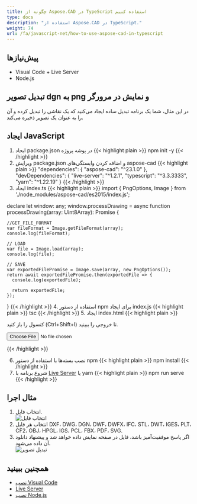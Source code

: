```yaml
---
title: چگونه از Aspose.CAD در TypeScript استفاده کنیم
type: docs
description: "استفاده از Aspose.CAD در TypeScript."
weight: 74
url: /fa/javascript-net/how-to-use-aspose-cad-in-typescript
---
```


## پیش‌نیازها
- Visual Code + Live Server
- Node.js

## تبدیل تصویر dgn به png و نمایش در مرورگر

در این مثال، شما یک برنامه تبدیل ساده ایجاد می‌کنید که یک نقاشی را تبدیل کرده و آن را به عنوان یک تصویر ذخیره می‌کند.

## ایجاد JavaScript

1. ایجاد package.json در پوشه پروژه
{{< highlight plain >}}
npm init -y
{{< /highlight >}}
2. ویرایش package.json و اضافه کردن وابستگی‌های aspose-cad
{{< highlight plain >}}
"dependencies": {
    "aspose-cad": "^23.1.0"
  },
 "devDependencies": {
    "live-server": "^1.2.1",
    "typescript": "^3.3.3333",
    "yarn": "^1.22.19"
  }
{{< /highlight >}}
3. ایجاد index.ts
{{< highlight plain >}}
import { PngOptions, Image } from './node_modules/aspose-cad/es2015/index.js';

declare let window: any;
window.processDrawing = async function processDrawing(array: Uint8Array): Promise<any> {

    //GET_FILE_FORMAT
    var fileFormat = Image.getFileFormat(array);
    console.log(fileFormat);
    
    // LOAD
    var file = Image.load(array);
    console.log(file);
    
    // SAVE
    var exportedFilePromise = Image.save(array, new PngOptions());
    return await exportedFilePromise.then(exportedFile => {
      console.log(exportedFile);
      
      return exportedFile;
    });
}
{{< /highlight >}}
4. استفاده از دستور npm برای ایجاد index.js
{{< highlight plain >}}
tsc
{{< /highlight >}}
5. ایجاد index.html
{{< highlight plain >}}
<!DOCTYPE html>
کنسول را باز کنید (Ctrl+Shift+I) تا خروجی را ببینید.

<script src="./node_modules/aspose-cad/dotnet.js"></script>
<script type="module" src="./node_modules/aspose-cad/es2015/index-js.js"></script>

<body>
	<input id="file" type="file">
	<img id="image" />
</body>

<script>
window.onload = async function () {
	document.querySelector('input').addEventListener('change', function() {
      var reader = new FileReader();
      reader.onload = function() {
      
          var arrayBuffer = this.result;
          var array = new Uint8Array(arrayBuffer);
          
		  //GET_FILE_FORMAT
		  fileFormat = Aspose.CAD.Image.getFileFormat(array);
          console.log(fileFormat);
		  
		  // LOAD
		  file = Aspose.CAD.Image.load(array);
          console.log(file);
		  
		  // SAVE
		  exportedFilePromise = Aspose.CAD.Image.save(array, new Aspose.CAD.PngOptions());
		  exportedFilePromise.then(exportedFile => {
			console.log(exportedFile);
			
			var urlCreator = window.URL || window.webkitURL;
			var blob = new Blob([exportedFile], { type: 'application/octet-stream' });
            var imageUrl = urlCreator.createObjectURL(blob);
            document.querySelector("#image").src = imageUrl;
		  });
      }
	  
      reader.readAsArrayBuffer(this.files[0]);
    }, 
	false);
};
</script>
{{< /highlight >}}

6. نصب بسته‌ها با استفاده از دستور npm
{{< highlight plain >}}
npm install
{{< /highlight >}}
7. شروع برنامه با [Live Server](https://marketplace.visualstudio.com/items?itemName=ritwickdey.LiveServer/) یا yarn
{{< highlight plain >}}
npm run serve
{{< /highlight >}}

## مثال اجرا

1. انتخاب فایل.<br>
![انتخاب فایل](/_assets/javascript-net/typescript/choose-file.png)<br>
2. انتخاب هر فایل DXF، DWG، DGN، DWF، DWFX، IFC، STL، DWT، IGES، PLT، CF2، OBJ، HPGL، IGS، PCL، FBX، PDF، SVG.
3. اگر پاسخ موفقیت‌آمیز باشد، فایل در صفحه نمایش داده خواهد شد و پیشنهاد دانلود آن داده می‌شود.<br>
![تبدیل تصویر](/_assets/javascript-net/typescript/convert-image.png)<br>
## همچنین ببینید

- [نصب Visual Code](https://code.visualstudio.com/)
- [Live Server](https://marketplace.visualstudio.com/items?itemName=ritwickdey.LiveServer/)
- [نصب Node.js](https://nodejs.org/en/)
